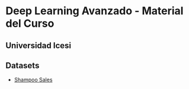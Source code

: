 # Deep Learning Avanzado - Material del Curso
## Universidad Icesi

## Datasets
- [Shampoo Sales](https://www.kaggle.com/datasets/redwankarimsony/shampoo-saled-dataset?select=shampoo_sales.csv)
